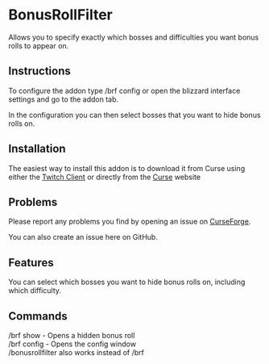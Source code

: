 # BonusRollFilter
Allows you to specify exactly which bosses and difficulties you want bonus rolls to appear on.

## Instructions
To configure the addon type /brf config or open the blizzard interface settings and go to the addon tab.  

In the configuration you can then select bosses that you want to hide bonus rolls on.
  
## Installation
The easiest way to install this addon is to download it from Curse using either the [Twitch Client](https://mods.curse.com/client) or directly from the [Curse](https://mods.curse.com/addons/wow/267311-bonusrollfilter) website

## Problems
Please report any problems you find by opening an issue on [CurseForge](https://wow.curseforge.com/projects/bonusrollfilter/issues "CurseForge").  

You can also create an issue here on GitHub.

## Features
You can select which bosses you want to hide bonus rolls on, including which difficulty.
## Commands
/brf show - Opens a hidden bonus roll  
/brf config - Opens the config window  
/bonusrollfilter also works instead of /brf